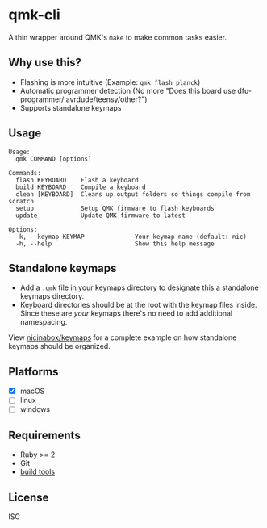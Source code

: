 # qmk-cli

A thin wrapper around QMK's `make` to make common tasks easier.

## Why use this?

- Flashing is more intuitive (Example: `qmk flash planck`)
- Automatic programmer detection (No more "Does this board use dfu-programmer/ avrdude/teensy/other?")
- Supports standalone keymaps

## Usage

    Usage:
      qmk COMMAND [options]

    Commands:
      flash KEYBOARD    Flash a keyboard
      build KEYBOARD    Compile a keyboard
      clean [KEYBOARD]  Cleans up output folders so things compile from scratch
      setup             Setup QMK firmware to flash keyboards
      update            Update QMK firmware to latest

    Options:
      -k, --keymap KEYMAP              Your keymap name (default: nic)
      -h, --help                       Show this help message

## Standalone keymaps

- Add a `.qmk` file in your keymaps directory to designate this a standalone keymaps directory.
- Keyboard directories should be at the root with the keymap files inside. Since these are *your* keymaps there's no need to add additional namespacing.

View [nicinabox/keymaps](https://github.com/nicinabox/keymaps) for a complete example on how standalone keymaps should be organized.

## Platforms

- [x] macOS
- [ ] linux
- [ ] windows

## Requirements

- Ruby >= 2
- Git
- [build tools](https://docs.qmk.fm/getting_started_build_tools.html)

## License

ISC

